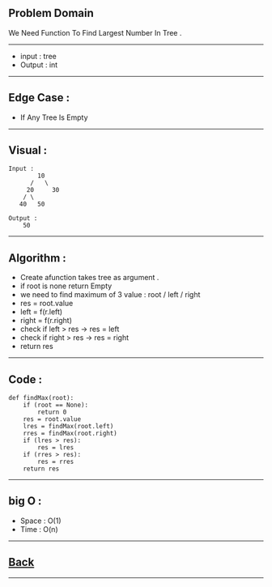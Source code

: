 ## Problem Domain
We Need Function To Find Largest Number In Tree .

---
- input : tree
- Output : int

---
## Edge Case :
- If Any Tree Is Empty

---
## Visual :
```
Input : 
        10
      /   \
     20     30
    / \    
   40   50    
```

```
Output :
    50

```

---
## Algorithm : 
- Create afunction takes tree as argument .
- if root is none return Empty
- we need to find maximum of 3 value : root / left / right
- res = root.value
- left = f(r.left)
- right = f(r.right)
- check if left > res -> res = left
- check if right > res -> res = right
- return res

---
## Code :
```
def findMax(root):
    if (root == None):
        return 0
    res = root.value
    lres = findMax(root.left)
    rres = findMax(root.right)
    if (lres > res):
        res = lres
    if (rres > res):
        res = rres
    return res
```

---
## big O : 
- Space : O(1)
- Time : O(n)

---
## [Back](./README.md)

---
